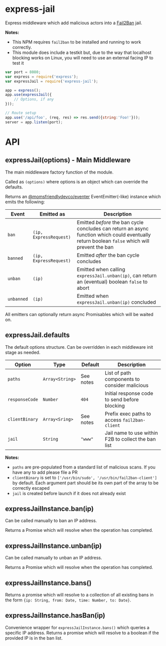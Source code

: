 express-jail
============
Express middleware which add malicious actors into a [Fail2Ban](https://www.fail2ban.org) jail.

**Notes:**

* This NPM requires `fail2ban` to be installed and running to work correctly.
* This module does include a testkit but, due to the way that localhost blocking works on Linux, you will need to use an external facing IP to test it


```javascript
var port = 8080;
var express = require('express');
var expressJail = require('express-jail');

app = express();
app.use(expressJail({
	// Options, if any
}));

// Route setup
app.use('/api/foo', (req, res) => res.send({string:'Foo!'}));
server = app.listen(port);
```


API
===

expressJail(options) - Main Middleware
--------------------------------------
The main middleware factory function of the module.

Called as `(options)` where options is an object which can override the defaults.

Returns an [@momsfriendlydevco/eventer](https://github.com/MomsFriendlyDevCo/eventer) EventEmitter(-like) instance which emits the following:

| Event      | Emitted as             | Description                                                                                                                                    |
|------------|------------------------|------------------------------------------------------------------------------------------------------------------------------------------------|
| `ban`      | `(ip, ExpressRequest)` | Emitted _before_ the ban cycle concludes can return an async function which could eventually return boolean `false` which will prevent the ban |
| `banned`   | `(ip, ExpressRequest)` | Emitted _after_ the ban cycle concludes                                                                                                        |
| `unban`    | `(ip)`                 | Emitted when calling `expressJail.unban(ip)`, can return an (eventual) boolean `false` to abort                                                |
| `unbanned` | `(ip)`                 | Emitted when `expressJail.unban(ip)` concluded                                                                                                 |


All emitters can optionally return async Promisables which will be waited on.


expressJail.defaults
--------------------
The default options structure. Can be overridden in each middleware init stage as needed.

| Option         | Type            | Default   | Description                                         |
|----------------|-----------------|-----------|-----------------------------------------------------|
| `paths`        | `Array<String>` | See notes | List of path components to consider malicious       |
| `responseCode` | `Number`        | `404`     | Initial response code to send before blocking       |
| `clientBinary` | `Array<Sring>`  | See notes | Prefix exec paths to access `fail2ban-client`       |
| `jail`         | `String`        | `"www"`   | Jail name to use within F2B to collect the ban list |


**Notes:**

* `paths` are pre-populated from a standard list of malicious scans. If you have any to add please file a PR
* `clientBinary` is set to `['/usr/bin/sudo', '/usr/bin/fail2ban-client']` by default. Each argument part should be its own part of the array to be correctly escaped
* `jail` is created before launch if it does not already exist


expressJailInstance.ban(ip)
---------------------------
Can be called manually to ban an IP address.

Returns a Promise which will resolve when the operation has completed.


expressJailInstance.unban(ip)
-----------------------------
Can be called manually to unban an IP address.

Returns a Promise which will resolve when the operation has completed.


expressJailInstance.bans()
--------------------------
Returns a promise which will resolve to a collection of all existing bans in the form `{ip: String, from: Date, time: Number, to: Date}`.


expressJailInstance.hasBan(ip)
------------------------------
Convenience wrapper for `expressJailInstance.bans()` which queries a specific IP address.
Returns a promise which will resolve to a boolean if the provided IP is in the ban list.
